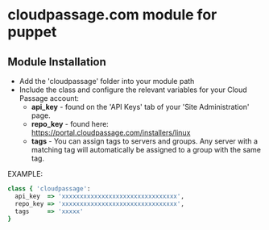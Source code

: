 # cloudpassage.com module for puppet

## Module Installation

* Add the 'cloudpassage' folder into your module path
* Include the class and configure the relevant variables for your Cloud Passage account:
   * __api_key__ - found on the 'API Keys' tab of your 'Site Administration' page.
   * __repo_key__ - found here: https://portal.cloudpassage.com/installers/linux
   * __tags__ - You can assign tags to servers and groups.  Any server with a matching tag will automatically be assigned to a group with the same tag.

EXAMPLE:
```ruby
class { 'cloudpassage':
  api_key  => 'xxxxxxxxxxxxxxxxxxxxxxxxxxxxxxxx',
  repo_key => 'xxxxxxxxxxxxxxxxxxxxxxxxxxxxxxxx',
  tags     => 'xxxxx'
}
```
